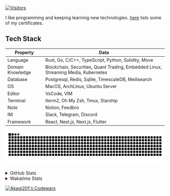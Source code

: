 <!-- markdownlint-disable MD041 MD010 MD033 -->
[![Visitors](https://api.visitorbadge.io/api/daily?path=Akagi201%2FAkagi201&label=Visitors%20Today&countColor=%2337d67a)](https://visitorbadge.io/status?path=Akagi201%2FAkagi201)

I like programming and keeping learning new technologies. [here](https://github.com/Akagi201/blockchain) lists some of my certificates.

## Tech Stack

| Property         	| Data                                                                               	|
|------------------	|------------------------------------------------------------------------------------	|
| Language         	| Rust, Go, C/C++, TypeScript, Python, Solidity, Move                                 |
| Domain Knowledge 	| Blockchain, Securities, Quant Trading, Embedded Linux, Streaming Media, Kubernetes 	|
| Database         	| Postgresql, Redis, Sqlite, TimescaleDB, Meilisearch                                 |
| OS               	| MacOS, ArchLinux, Ubuntu Server                                                     |
| Editor           	| VsCode, VIM                                                                        	|
| Terminal          | Iterm2, Oh My Zsh, Tmux, Starship                                                   |
| Note             	| Notion, Feedbro                                                                    	|
| IM               	| Slack, Telegram, Discord                                                            |
| Framework         | React, Nest.js, Next.js, Flutter                                                   	|

[![github contribution grid snake animation](https://raw.githubusercontent.com/Akagi201/Akagi201/output/github-contribution-grid-snake.svg#gh-light-mode-only)](https://github.com/Akagi201)

<details>
<summary>GitHub Stats</summary>
  <a href="https://github.com/Akagi201"><img alt="Profile Detail" src="https://raw.githubusercontent.com/Akagi201/Akagi201/master/profile-summary-card-output/dracula/0-profile-details.svg" /></a>
  <a href="https://github.com/Akagi201"><img alt="Github Stats" src="https://raw.githubusercontent.com/Akagi201/Akagi201/master/profile-summary-card-output/dracula/3-stats.svg" /></a>
  <a href="https://github.com/Akagi201"><img alt="Lang By Commits" src="https://raw.githubusercontent.com/Akagi201/Akagi201/master/profile-summary-card-output/dracula/2-most-commit-language.svg" /></a>
</details>

<details>
<summary>Wakatime Stats</summary>
<br>

<!--START_SECTION:waka-->

```txt
From: 03 July 2023 - To: 10 July 2023

Total Time: 51 hrs 32 mins

Other             45 hrs 40 mins  ██████████████████████░░░   88.62 %
sh                2 hrs 34 mins   █▒░░░░░░░░░░░░░░░░░░░░░░░   05.01 %
Rust              1 hr 43 mins    █░░░░░░░░░░░░░░░░░░░░░░░░   03.35 %
Markdown          35 mins         ▒░░░░░░░░░░░░░░░░░░░░░░░░   01.14 %
YAML              25 mins         ▒░░░░░░░░░░░░░░░░░░░░░░░░   00.82 %
TOML              13 mins         ░░░░░░░░░░░░░░░░░░░░░░░░░   00.43 %
Go                7 mins          ░░░░░░░░░░░░░░░░░░░░░░░░░   00.26 %
Protocol Buffer   5 mins          ░░░░░░░░░░░░░░░░░░░░░░░░░   00.16 %
Docker            3 mins          ░░░░░░░░░░░░░░░░░░░░░░░░░   00.11 %
JSON              1 min           ░░░░░░░░░░░░░░░░░░░░░░░░░   00.05 %
```

<!--END_SECTION:waka-->

</details>

<a href="https://www.codewars.com/users/Akagi201"><img alt="Akagi201's Codewars" src="https://www.codewars.com/users/Akagi201/badges/small"></a>

